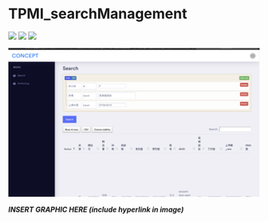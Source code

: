 # TPMI_searchManagement

![](https://img.shields.io/static/v1?label=python&message=3.7&color=blue)
![](https://img.shields.io/static/v1?label=mysqlh&message=8.X&color=<COLOR>)
[![](https://img.shields.io/static/v1?label=license&message=Django&color=green)](./License.txt)

<a href=""><img src="img/main.png" title="FVCproductions" alt="FVCproductions"></a>

***INSERT GRAPHIC HERE (include hyperlink in image)***

